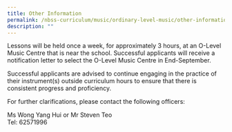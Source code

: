 ```yaml
---
title: Other Information
permalink: /nbss-curriculum/music/ordinary-level-music/other-information
description: ""
---
```

<p>Lessons will be held once a week, for approximately 3 hours, at an O-Level Music Centre that is near the school. Successful applicants will receive a notification letter to select the O-Level Music Centre in End-September.</p>
<p>Successful applicants are advised to continue engaging in the practice of their instrument(s) outside curriculum hours to ensure that there is consistent progress and proficiency.</p>
<p>For further clarifications, please contact the following officers:</p>
<p>Ms Wong Yang Hui or Mr Steven Teo<br />Tel: 62571996</p>